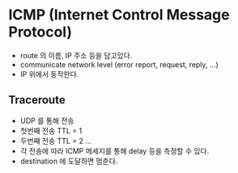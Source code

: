 # ICMP (Internet Control Message Protocol)

* route 의 이름, IP 주소 등을 담고있다.
* communicate network level (error report, request, reply, ...)
* IP 위에서 동작한다.

## Traceroute

* UDP 를 통해 전송
* 첫번째 전송 TTL = 1
* 두번째 전송 TTL = 2 ...
* 각 전송에 따라 ICMP 메세지를 통해 delay 등을 측정할 수 있다.
* destination 에 도달하면 멈춘다.

